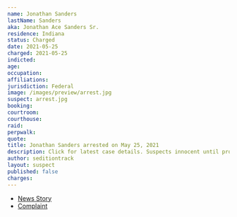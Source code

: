 ```yaml
---
name: Jonathan Sanders
lastName: Sanders
aka: Jonathan Ace Sanders Sr.
residence: Indiana
status: Charged
date: 2021-05-25
charged: 2021-05-25
indicted:
age: 
occupation:
affiliations:
jurisdiction: Federal
image: /images/preview/arrest.jpg
suspect: arrest.jpg
booking:
courtroom:
courthouse:
raid:
perpwalk:
quote:
title: Jonathan Sanders arrested on May 25, 2021
description: Click for latest case details. Suspects innocent until proven guilty.
author: seditiontrack
layout: suspect
published: false
charges:
---
```

- [News Story](https://www.wthr.com/article/news/crime/man-arrested-in-vincennes-in-connection-to-capitol-riot-indiana-charge-jonathan-ace-sanders/531-80108d8a-080c-4dba-8471-e5d2ffa17ef2)
- [Complaint](https://storage.courtlistener.com/recap/gov.uscourts.dcd.231183/gov.uscourts.dcd.231183.6.0.pdf)